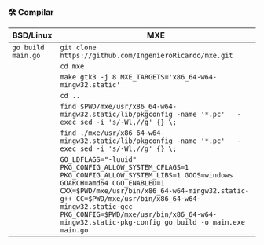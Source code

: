 ### 🛠️ Compilar

| BSD/Linux | MXE |
| --- | --- |
| `go build main.go` | `git clone https://github.com/IngenieroRicardo/mxe.git` |
|  | `cd mxe` |
|  | `make gtk3 -j 8 MXE_TARGETS='x86_64-w64-mingw32.static'` |
|  | `cd ..` |
|  | `find $PWD/mxe/usr/x86_64-w64-mingw32.static/lib/pkgconfig -name '*.pc'   -exec sed -i 's/-Wl,//g' {} \;` |
|  | `find ./mxe/usr/x86_64-w64-mingw32.static/lib/pkgconfig -name '*.pc'   -exec sed -i 's/-Wl,//g' {} \;` |
|  | `GO_LDFLAGS="-luuid" PKG_CONFIG_ALLOW_SYSTEM_CFLAGS=1 PKG_CONFIG_ALLOW_SYSTEM_LIBS=1 GOOS=windows GOARCH=amd64 CGO_ENABLED=1 CXX=$PWD/mxe/usr/bin/x86_64-w64-mingw32.static-g++ CC=$PWD/mxe/usr/bin/x86_64-w64-mingw32.static-gcc PKG_CONFIG=$PWD/mxe/usr/bin/x86_64-w64-mingw32.static-pkg-config go build -o main.exe main.go` |
